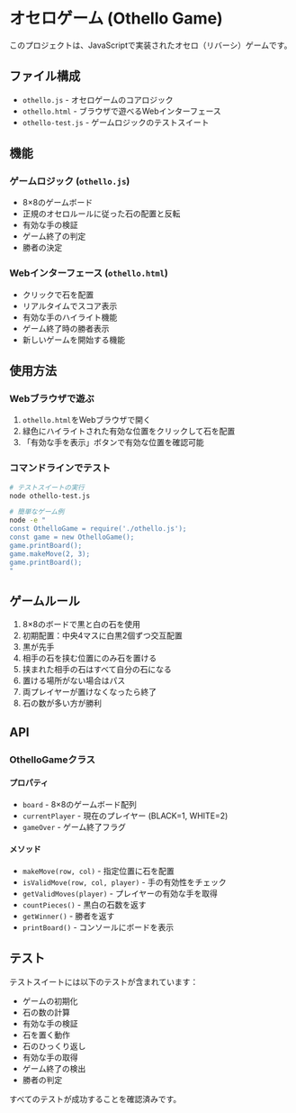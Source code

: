 # オセロゲーム (Othello Game)

このプロジェクトは、JavaScriptで実装されたオセロ（リバーシ）ゲームです。

## ファイル構成

- `othello.js` - オセロゲームのコアロジック
- `othello.html` - ブラウザで遊べるWebインターフェース
- `othello-test.js` - ゲームロジックのテストスイート

## 機能

### ゲームロジック (`othello.js`)

- 8×8のゲームボード
- 正規のオセロルールに従った石の配置と反転
- 有効な手の検証
- ゲーム終了の判定
- 勝者の決定

### Webインターフェース (`othello.html`)

- クリックで石を配置
- リアルタイムでスコア表示
- 有効な手のハイライト機能
- ゲーム終了時の勝者表示
- 新しいゲームを開始する機能

## 使用方法

### Webブラウザで遊ぶ

1. `othello.html`をWebブラウザで開く
2. 緑色にハイライトされた有効な位置をクリックして石を配置
3. 「有効な手を表示」ボタンで有効な位置を確認可能

### コマンドラインでテスト

```bash
# テストスイートの実行
node othello-test.js

# 簡単なゲーム例
node -e "
const OthelloGame = require('./othello.js');
const game = new OthelloGame();
game.printBoard();
game.makeMove(2, 3);
game.printBoard();
"
```

## ゲームルール

1. 8×8のボードで黒と白の石を使用
2. 初期配置：中央4マスに白黒2個ずつ交互配置
3. 黒が先手
4. 相手の石を挟む位置にのみ石を置ける
5. 挟まれた相手の石はすべて自分の石になる
6. 置ける場所がない場合はパス
7. 両プレイヤーが置けなくなったら終了
8. 石の数が多い方が勝利

## API

### OthelloGameクラス

#### プロパティ
- `board` - 8×8のゲームボード配列
- `currentPlayer` - 現在のプレイヤー (BLACK=1, WHITE=2)
- `gameOver` - ゲーム終了フラグ

#### メソッド
- `makeMove(row, col)` - 指定位置に石を配置
- `isValidMove(row, col, player)` - 手の有効性をチェック
- `getValidMoves(player)` - プレイヤーの有効な手を取得
- `countPieces()` - 黒白の石数を返す
- `getWinner()` - 勝者を返す
- `printBoard()` - コンソールにボードを表示

## テスト

テストスイートには以下のテストが含まれています：

- ゲームの初期化
- 石の数の計算
- 有効な手の検証
- 石を置く動作
- 石のひっくり返し
- 有効な手の取得
- ゲーム終了の検出
- 勝者の判定

すべてのテストが成功することを確認済みです。